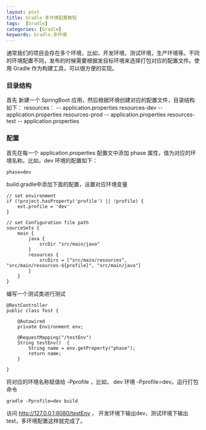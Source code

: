 ```yaml
---
layout: post
title: Gradle 多环境配置教程
tags:  [Gradle]
categories: [Gradle]
keywords: Gradle,多环境
---
```


通常我们的项目会存在多个环境，比如，开发环境，测试环境，生产环境等。不同的环境配置不同，发布的时候需要根据发目标环境来选择打包对应的配置文件。使用 Gradle 作为构建工具，可以很方便的实现。




### 目录结构

首先 新建一个 SpringBoot 应用，然后根据环境创建对应的配置文件，目录结构如下：
resources：
-- application.properties
resources-dev
-- application.properties
resources-prod
-- application.properties
resources-test
-- application.properties


### 配置
首先在每一个 application.properties 配置文中添加 phase 属性，值为对应的环境名称。比如，dev 环境的配置如下：
```
phase=dev
```


build.gradle中添加下面的配置，设置对应环境变量

```
// set environment
if (!project.hasProperty('profile') || !profile) {
	ext.profile = 'dev'
}

// set Configuration file path
sourceSets {
	main {
		java {
			srcDir "src/main/java"
		}
		resources {
			srcDirs = ["src/main/resources", "src/main/resources-${profile}", "src/main/java"]
		}
	}
}
```

编写一个测试类进行测试
```
@RestController
public class Test {
 
    @Autowired
    private Environment env;
 
    @RequestMapping("/testEnv")
    String testEnv()  {
        String name = env.getProperty("phase");
        return name;
    }

}
```

将对应的环境名称赋值给 -Pprofile ，比如， dev 环境 -Pprofile=dev。运行打包命令
```
gradle -Pprofile=dev build
```

访问 http://127.0.0.1:8080/testEnv ，
开发环境下输出dev，测试环境下输出test，多环境配置这样就完成了。

